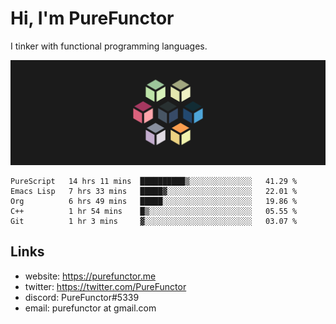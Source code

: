 # Hi, I'm PureFunctor

I tinker with functional programming languages.

![Vitriol Header](./vitriol.png)

<!--START_SECTION:waka-->
```text
PureScript   14 hrs 11 mins  ██████████▒░░░░░░░░░░░░░░   41.29 % 
Emacs Lisp   7 hrs 33 mins   █████▓░░░░░░░░░░░░░░░░░░░   22.01 % 
Org          6 hrs 49 mins   █████░░░░░░░░░░░░░░░░░░░░   19.86 % 
C++          1 hr 54 mins    █▒░░░░░░░░░░░░░░░░░░░░░░░   05.55 % 
Git          1 hr 3 mins     ▓░░░░░░░░░░░░░░░░░░░░░░░░   03.07 % 
```
<!--END_SECTION:waka-->

## Links
+ website: https://purefunctor.me
+ twitter: https://twitter.com/PureFunctor
+ discord: PureFunctor#5339
+ email: purefunctor at gmail.com
